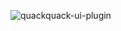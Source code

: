 ![quackquack-ui-plugin](https://img.shields.io/maven-central/v/team.duckie.quackquack.ui/ui-plugin?style=flat-square)
